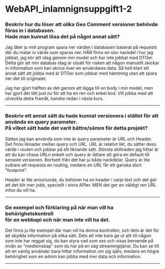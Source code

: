 # WebAPI_inlamnignsuppgift1-2

### Beskriv hur du löser att olika Geo Comment versioner behövde föras in i databasen. <br>Hade man kunnat lösa det på något annat sätt? 

Jag låter ju mitt program spara ner värden i databasen baserat på requests där du matar in värde som sparas ner. HÄR finns en stor nackdel i hur jag jobbat, jag kör allt idag genom min model och har inte jobbat med DTOer. Detta gör att min databas idag är utsatt för risken att någon manuellt skickar in information som kan skriva över en användares data. Så helt klart ett annat sätt att jobba med är DTOer som jobbar med hämtning utan att spara ner det till originalet. 

Jag har gjort hälften av det genom att lägga till en body i min model, men har gjort det lätt just nu för att ha en ren och enkel kod. Vill jobba med att utveckla detta framåt, kanske redan i nästa kurs. 

---
### Beskriv ett annat sätt du hade kunnat versionera i stället för att använda en query parameter. <br>På vilket sätt hade det varit bättre/sämre för detta projekt?

Sätten jag kan använda som inte är query parameter är URL och Header. Det finns liknader mellan query och URL. URL är relativt likt, du sätter dess värde i routen och jobbar på ett liknande sätt. Största skillnaden jag hittar är att du kan chasa URLn enkelt och query är lättare att göra en default till senaste versionen. Bortsett från det har ju båda nackdelar. Query är lite svårare att requesta en routing, medans en URL får ett ganska stort "footprint". 

Header är lite annorlunda, du behöver ha en header i varje test och det gör att det blir mer jobb, speciellt i stora APIer. MEN det ger en väldigt ren URL infon du vill ha. 

---
### Ge exempel och förklaring på när man vill ha behörighetskontroll <br>för en webbapi och när man inte vill ha det. 

Det finns ju lite exempel där man vill ha denna kontrollen, och dels är det för att skydda information på olika sätt. Dels att inte bara ge ut allt till någon som inte har reggat sig, du kan styra vad som ses och visas beroende på nivån av "medlemskap" som du har på en säg streamingtjänst. Du kan se till att en vanlig använder bara hittar information om sig själv, medans en högre behörighet som en admin kan jobba med mer data och information. 

---


